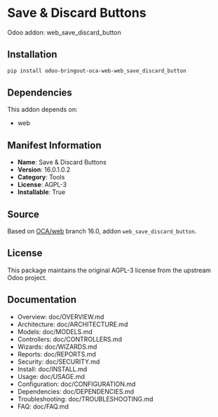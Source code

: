 # Save & Discard Buttons

Odoo addon: web_save_discard_button

## Installation

```bash
pip install odoo-bringout-oca-web-web_save_discard_button
```

## Dependencies

This addon depends on:
- web

## Manifest Information

- **Name**: Save & Discard Buttons
- **Version**: 16.0.1.0.2
- **Category**: Tools
- **License**: AGPL-3
- **Installable**: True

## Source

Based on [OCA/web](https://github.com/OCA/web) branch 16.0, addon `web_save_discard_button`.

## License

This package maintains the original AGPL-3 license from the upstream Odoo project.

## Documentation

- Overview: doc/OVERVIEW.md
- Architecture: doc/ARCHITECTURE.md
- Models: doc/MODELS.md
- Controllers: doc/CONTROLLERS.md
- Wizards: doc/WIZARDS.md
- Reports: doc/REPORTS.md
- Security: doc/SECURITY.md
- Install: doc/INSTALL.md
- Usage: doc/USAGE.md
- Configuration: doc/CONFIGURATION.md
- Dependencies: doc/DEPENDENCIES.md
- Troubleshooting: doc/TROUBLESHOOTING.md
- FAQ: doc/FAQ.md
